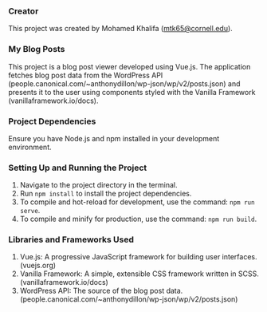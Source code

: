 ### Creator

This project was created by Mohamed Khalifa (mtk65@cornell.edu).

### My Blog Posts

This project is a blog post viewer developed using Vue.js. The application fetches blog post data from the WordPress API (people.canonical.com/~anthonydillon/wp-json/wp/v2/posts.json) and presents it to the user using components styled with the Vanilla Framework (vanillaframework.io/docs).

### Project Dependencies

Ensure you have Node.js and npm installed in your development environment.

### Setting Up and Running the Project

1. Navigate to the project directory in the terminal.
2. Run `npm install` to install the project dependencies.
3. To compile and hot-reload for development, use the command: `npm run serve`.
4. To compile and minify for production, use the command: `npm run build`.

### Libraries and Frameworks Used

1. Vue.js: A progressive JavaScript framework for building user interfaces. (vuejs.org)
2. Vanilla Framework: A simple, extensible CSS framework written in SCSS. (vanillaframework.io/docs)
3. WordPress API: The source of the blog post data. (people.canonical.com/~anthonydillon/wp-json/wp/v2/posts.json)
